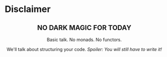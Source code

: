 # Disclaimer

<center>

## NO DARK MAGIC FOR TODAY

Basic talk. No monads. No functors.

We'll talk about structuring your code. _Spoiler: You will still have to write it!_

</center>
